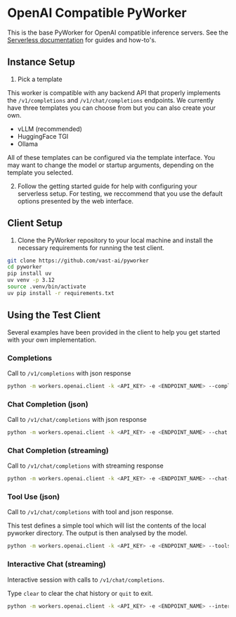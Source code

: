 # OpenAI Compatible PyWorker

This is the base PyWorker for OpenAI compatible inference servers.  See the [Serverless documentation](https://docs.vast.ai/serverless) for guides and how-to's.

## Instance Setup

1. Pick a template

This worker is compatible with any backend API that properly implements the `/v1/completions` and `/v1/chat/completions` endpoints.  We currently have three templates you can choose from but you can also create your own.

- vLLM (recommended)
- HuggingFace TGI
- Ollama

All of these templates can be configured via the template interface.  You may want to change the model or startup arguments, depending on the template you selected.

2. Follow the getting started guide for help with configuring your serverless setup.  For testing, we reccommend that you use the default options presented by the web interface.

## Client Setup

1. Clone the PyWorker repository to your local machine and install the necessary requirements for running the test client.

```bash
git clone https://github.com/vast-ai/pyworker
cd pyworker
pip install uv
uv venv -p 3.12
source .venv/bin/activate
uv pip install -r requirements.txt
```

## Using the Test Client

Several examples have been provided in the client to help you get started with your own implementation.

### Completions

Call to `/v1/completions` with json response

```bash
python -m workers.openai.client -k <API_KEY> -e <ENDPOINT_NAME> --completion --model <MODEL_NAME>
```

### Chat Completion (json)

Call to `/v1/chat/completions` with json response

```bash
python -m workers.openai.client -k <API_KEY> -e <ENDPOINT_NAME> --chat --model <MODEL_NAME>
```

### Chat Completion (streaming)

Call to `/v1/chat/completions` with streaming response

```bash
python -m workers.openai.client -k <API_KEY> -e <ENDPOINT_NAME> --chat-stream --model <MODEL_NAME>
```

### Tool Use (json)

Call to `/v1/chat/completions` with tool and json response.

This test defines a simple tool which will list the contents of the local pyworker directory.  The output is then analysed by the model.

```bash
python -m workers.openai.client -k <API_KEY> -e <ENDPOINT_NAME> --tools --model <MODEL_NAME>
```

### Interactive Chat (streaming)

Interactive session with calls to `/v1/chat/completions`.

Type `clear` to clear the chat history or `quit` to exit.

```bash
python -m workers.openai.client -k <API_KEY> -e <ENDPOINT_NAME> --interactive --model <MODEL_NAME>
```

